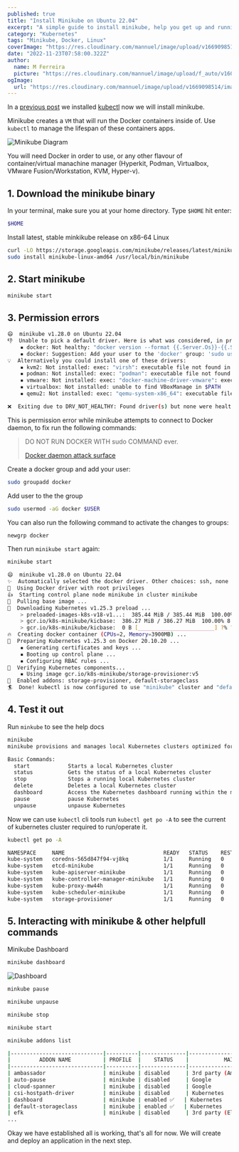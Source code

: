 ```yaml
---
published: true
title: "Install Minikube on Ubuntu 22.04"
excerpt: "A simple guide to install minikube, help you get up and running with kubernetes on you local development environment."
category: "Kubernetes"
tags: "Minikube, Docker, Linux"
coverImage: "https://res.cloudinary.com/mannuel/image/upload/v1669098514/images/kubernetes-cover.png"
date: "2022-11-23T07:58:00.322Z"
author:
  name: M Ferreira
  picture: "https://res.cloudinary.com/mannuel/image/upload/f_auto/v1604067445/images/mee.jpg"
ogImage:
  url: "https://res.cloudinary.com/mannuel/image/upload/v1669098514/images/kubernetes-cover.png"
---
```


In a [previous post](https://mannuelferreira.com/posts/install-kubectl-on-ubuntu-22-04) we installed [kubectl](https://mannuelferreira.com/posts/install-kubectl-on-ubuntu-22-04) now we will install minikube.

Minikube creates a `VM` that will run the Docker containers inside of. Use `kubectl` to manage the lifespan of these containers apps.

![Minikube Diagram](https://res.cloudinary.com/mannuel/image/upload/v1669269521/images/diagram-node-cluster.svg)

You will need Docker in order to use, or any other flavour of container/virtual manachine manager (Hyperkit, Podman, Virtualbox, VMware Fusion/Workstation, KVM, Hyper-v).

## 1. Download the minikube binary

In your terminal, make sure you at your home directory. Type `$HOME` hit enter:

```bash
$HOME
```

Install latest, stable minkikube release on x86-64 Linux

```bash
curl -LO https://storage.googleapis.com/minikube/releases/latest/minikube-linux-amd64
sudo install minikube-linux-amd64 /usr/local/bin/minikube
```

## 2. Start minikube

```bash
minikube start
```

## 3. Permission errors

```bash
😄  minikube v1.28.0 on Ubuntu 22.04
👎  Unable to pick a default driver. Here is what was considered, in preference order:
    ▪ docker: Not healthy: "docker version --format {{.Server.Os}}-{{.Server.Version}}" exit status 1: Got permission denied while trying to connect to the Docker daemon socket at unix:///var/run/docker.sock: Get "http://%2Fvar%2Frun%2Fdocker.sock/v1.24/version": dial unix /var/run/docker.sock: connect: permission denied
    ▪ docker: Suggestion: Add your user to the 'docker' group: 'sudo usermod -aG docker $USER && newgrp docker' <https://docs.docker.com/engine/install/linux-postinstall/>
💡  Alternatively you could install one of these drivers:
    ▪ kvm2: Not installed: exec: "virsh": executable file not found in $PATH
    ▪ podman: Not installed: exec: "podman": executable file not found in $PATH
    ▪ vmware: Not installed: exec: "docker-machine-driver-vmware": executable file not found in $PATH
    ▪ virtualbox: Not installed: unable to find VBoxManage in $PATH
    ▪ qemu2: Not installed: exec: "qemu-system-x86_64": executable file not found in $PATH

❌  Exiting due to DRV_NOT_HEALTHY: Found driver(s) but none were healthy. See above for suggestions how to fix installed drivers.
```

This is permission error while minikube attempts to connect to Docker daemon, to fix run the following commands:

> DO NOT RUN DOCKER WITH sudo COMMAND ever.
>
> [Docker daemon attack surface](https://docs.docker.com/engine/security/#docker-daemon-attack-surface)

Create a docker group and add your user:

```bash
sudo groupadd docker
```

Add user to the the group

```bash
sudo usermod -aG docker $USER
```

You can also run the following command to activate the changes to groups:

```bash
newgrp docker
```

Then run `minikube start` again:

```bash
minikube start

😄  minikube v1.28.0 on Ubuntu 22.04
✨  Automatically selected the docker driver. Other choices: ssh, none
📌  Using Docker driver with root privileges
👍  Starting control plane node minikube in cluster minikube
🚜  Pulling base image ...
💾  Downloading Kubernetes v1.25.3 preload ...
    > preloaded-images-k8s-v18-v1...:  385.44 MiB / 385.44 MiB  100.00% 11.16 M
    > gcr.io/k8s-minikube/kicbase:  386.27 MiB / 386.27 MiB  100.00% 8.53 MiB p
    > gcr.io/k8s-minikube/kicbase:  0 B [________________________] ?% ? p/s 31s
🔥  Creating docker container (CPUs=2, Memory=3900MB) ...
🐳  Preparing Kubernetes v1.25.3 on Docker 20.10.20 ...
    ▪ Generating certificates and keys ...
    ▪ Booting up control plane ...
    ▪ Configuring RBAC rules ...
🔎  Verifying Kubernetes components...
    ▪ Using image gcr.io/k8s-minikube/storage-provisioner:v5
🌟  Enabled addons: storage-provisioner, default-storageclass
🏄  Done! kubectl is now configured to use "minikube" cluster and "default" namespace by default
```

## 4. Test it out

Run `minkube` to see the help docs

```bash
minikube
minikube provisions and manages local Kubernetes clusters optimized for development workflows.

Basic Commands:
  start            Starts a local Kubernetes cluster
  status           Gets the status of a local Kubernetes cluster
  stop             Stops a running local Kubernetes cluster
  delete           Deletes a local Kubernetes cluster
  dashboard        Access the Kubernetes dashboard running within the minikube cluster
  pause            pause Kubernetes
  unpause          unpause Kubernetes
```

Now we can use `kubectl` cli tools run `kubectl get po -A` to see the current of kubernetes cluster required to run/operate it.

```bash
kubectl get po -A

NAMESPACE     NAME                               READY   STATUS    RESTARTS   AGE
kube-system   coredns-565d847f94-vj8kq           1/1     Running   0          63s
kube-system   etcd-minikube                      1/1     Running   0          76s
kube-system   kube-apiserver-minikube            1/1     Running   0          76s
kube-system   kube-controller-manager-minikube   1/1     Running   0          76s
kube-system   kube-proxy-mw44h                   1/1     Running   0          63s
kube-system   kube-scheduler-minikube            1/1     Running   0          76s
kube-system   storage-provisioner                1/1     Running   0          75s
```

## 5. Interacting with minikube &amp; other helpfull commands

Minikube Dashboard

```bash
minikube dashboard
```

![Dashboard](https://res.cloudinary.com/mannuel/image/upload/v1669267625/images/minikube-dashboard.png)

```bash
minkube pause
```

```bash
minikube unpause
```

```bash
minikube stop
```

```bash
minikube start
```

```bash
minikube addons list

|-----------------------------|----------|--------------|--------------------------------|
|         ADDON NAME          | PROFILE  |    STATUS    |           MAINTAINER           |
|-----------------------------|----------|--------------|--------------------------------|
| ambassador                  | minikube | disabled     | 3rd party (Ambassador)         |
| auto-pause                  | minikube | disabled     | Google                         |
| cloud-spanner               | minikube | disabled     | Google                         |
| csi-hostpath-driver         | minikube | disabled     | Kubernetes                     |
| dashboard                   | minikube | enabled ✅   | Kubernetes                     |
| default-storageclass        | minikube | enabled ✅   | Kubernetes                     |
| efk                         | minikube | disabled     | 3rd party (Elastic)            |
...
```

Okay we have established all is working, that's all for now. We will create and deploy an application in the next step.
